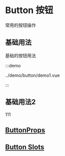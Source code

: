 # Button 按钮

常用的按钮操作

## 基础用法

基础的按钮用法

:::demo

../demo/button/demo1.vue

:::

## 基础用法2

111

## [ButtonProps](../api/interfaces/Button.ButtonProps.md)

## [Button Slots](../api/interfaces/Button.ButtonSlots.md)

